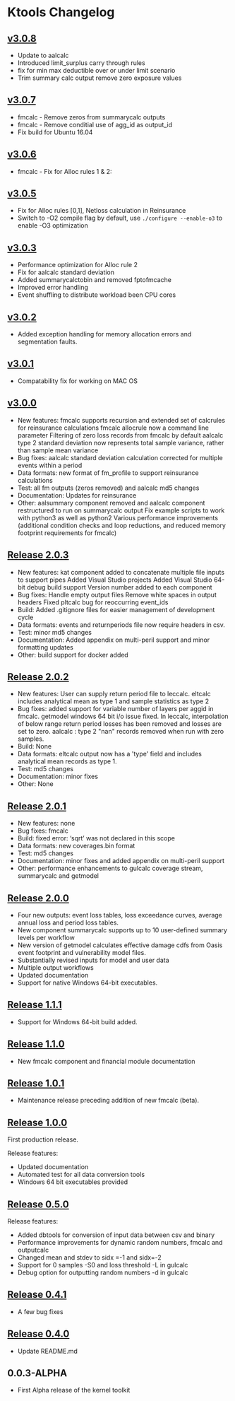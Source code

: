 Ktools Changelog
================

## [v3.0.8](https://github.com/OasisLMF/ktools/releases/tag/v3.0.8)
* Update to aalcalc
* Introduced limit_surplus carry through rules
* fix for min max deductible over or under limit scenario
* Trim summary calc output remove zero exposure values

## [v3.0.7](https://github.com/OasisLMF/ktools/releases/tag/v3.0.7)
* fmcalc - Remove zeros from summarycalc outputs
* fmcalc - Remove conditial use of agg_id as output_id
* Fix build for Ubuntu 16.04

## [v3.0.6](https://github.com/OasisLMF/ktools/releases/tag/v3.0.6)
* fmcalc - Fix for Alloc rules 1 & 2: 

## [v3.0.5](https://github.com/OasisLMF/ktools/releases/tag/v3.0.5)
* Fix for Alloc rules [0,1],  Netloss calculation in Reinsurance 
* Switch to -O2 compile flag by default, use `./configure --enable-o3` to enable -O3 optimization 

## [v3.0.3](https://github.com/OasisLMF/ktools/releases/tag/v3.0.3)
* Performance optimization for Alloc rule 2
* Fix for aalcalc standard deviation
* Added summarycalctobin and removed fptofmcache
* Improved error handling
* Event shuffling to distribute workload been CPU cores 


## [v3.0.2](https://github.com/OasisLMF/ktools/releases/tag/v3.0.2)
* Added exception handling for memory allocation errors and segmentation faults.

## [v3.0.1](https://github.com/OasisLMF/ktools/releases/tag/v3.0.1)
* Compatability fix for working on MAC OS
## [v3.0.0](https://github.com/OasisLMF/ktools/releases/tag/v3.0.0)

* New features:
fmcalc supports recursion and extended set of calcrules for reinsurance calculations
fmcalc allocrule now a command line parameter
Filtering of zero loss records from fmcalc by default
aalcalc type 2 standard deviation now represents total sample variance, rather than sample mean variance
* Bug fixes: aalcalc standard deviation calculation corrected for multiple events within a period 
* Data formats: new format of fm_profile to support reinsurance calculations
* Test: all fm outputs (zeros removed) and aalcalc md5 changes
* Documentation: Updates for reinsurance
* Other: aalsummary component removed and aalcalc component restructured to run on summarycalc output
Fix example scripts to work with python3 as well as python2
Various performance improvements (additional condition checks and loop reductions, and reduced memory footprint requirements for fmcalc)

## [Release 2.0.3](https://github.com/OasisLMF/ktools/releases/tag/2.0.3)

* New features:
kat component added to concatenate multiple file inputs to support pipes
Added Visual Studio projects
Added Visual Studio 64-bit debug build support
Version number added to each component
* Bug fixes:
Handle empty output files
Remove white spaces in output headers
Fixed pltcalc bug for reoccurring event_ids
* Build: Added .gitignore files for easier management of development cycle
* Data formats: events and returnperiods file now require headers in csv.
* Test: minor md5 changes
* Documentation: Added appendix on multi-peril support and minor formatting updates
* Other: build support for docker added

## [Release 2.0.2](https://github.com/OasisLMF/ktools/releases/tag/2.0.2)

* New features:
User can supply return period file to leccalc. eltcalc includes analytical mean as type 1 and sample statistics as type 2
* Bug fixes: added support for variable number of layers per aggid in fmcalc. getmodel windows 64 bit i/o issue fixed. In leccalc, interpolation of below range return period losses has been removed and losses are set to zero. aalcalc : type 2 "nan" records removed when run with zero samples.
* Build: None
* Data formats: eltcalc output now has a 'type' field and includes analytical mean records as type 1.
* Test: md5 changes
* Documentation: minor fixes
* Other: None

## [Release 2.0.1](https://github.com/OasisLMF/ktools/releases/tag/2.0.1)

* New features: none
* Bug fixes: fmcalc
* Build: fixed error: ‘sqrt’ was not declared in this scope
* Data formats: new coverages.bin format
* Test: md5 changes
* Documentation: minor fixes and added appendix on multi-peril support
* Other: performance enhancements to gulcalc coverage stream, summarycalc and getmodel

## [Release 2.0.0](https://github.com/OasisLMF/ktools/releases/tag/2.0.0)

* Four new outputs: event loss tables, loss exceedance curves, average annual loss and period loss tables.
* New component summarycalc supports up to 10 user-defined summary levels per workflow
* New version of getmodel calculates effective damage cdfs from Oasis event footprint and vulnerability model files.
* Substantially revised inputs for model and user data
* Multiple output workflows
* Updated documentation
* Support for native Windows 64-bit executables.

## [Release 1.1.1](https://github.com/OasisLMF/ktools/releases/tag/1.1.1)

* Support for Windows 64-bit build added.

## [Release 1.1.0](https://github.com/OasisLMF/ktools/releases/tag/1.1.0)

* New fmcalc component and financial module documentation

## [Release 1.0.1](https://github.com/OasisLMF/ktools/releases/tag/1.0.1)

* Maintenance release preceding addition of new fmcalc (beta).

## [Release 1.0.0](https://github.com/OasisLMF/ktools/releases/tag/1.0.0)

First production release.

Release features:

* Updated documentation
* Automated test for all data conversion tools
* Windows 64 bit executables provided

## [Release 0.5.0](https://github.com/OasisLMF/ktools/releases/tag/0.5.0)

Release features:

* Added dbtools for conversion of input data between csv and binary
* Performance improvements for dynamic random numbers, fmcalc and outputcalc
* Changed mean and stdev to sidx =-1 and sidx=-2
* Support for 0 samples -S0 and loss threshold -L in gulcalc
* Debug option for outputting random numbers -d in gulcalc

## [Release 0.4.1](https://github.com/OasisLMF/ktools/releases/tag/0.4.1)

* A few bug fixes

## [Release 0.4.0](https://github.com/OasisLMF/ktools/releases/tag/0.4.0)

* Update README.md

## 0.0.3-ALPHA

* First Alpha release of the kernel toolkit 

